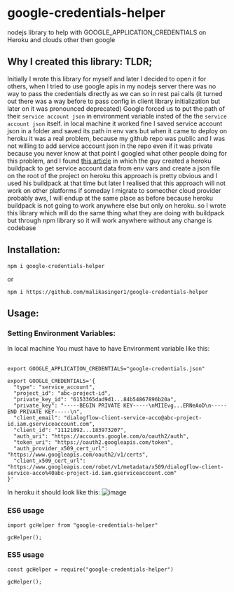 # google-credentials-helper
nodejs library to help with GOOGLE_APPLICATION_CREDENTIALS on Heroku and clouds other then google


## Why I created this library: TLDR;

Initially I wrote this library for myself and later I decided to open it for others,
when I tried to use google apis in my nodejs server there was no way to pass the credentials directly as we can so in rest pai calls 
(it turned out there was a way before to pass config in client library initialization but later on it was pronounced deprecated)
Google forced us to put the path of their `service account json` in environment variable insted of the the `service account json` itself.
in local machine it worked fine I saved service account json in a folder and saved its path in env vars but when it came to deploy on heroku
it was a real problem, because my github repo was public and I was not willing to add service account json in the repo even if it was private because you never know
at that point I googled what other people doing for this problem, and I found [this article](https://devdojo.com/bryanborge/adding-google-cloud-credentials-to-heroku)
in which the guy created a heroku buildpack to get service account data from env vars and create a json file on the root of the project on heroku
this approach is pretty obvious and I used his buildpack at that time but later I realised that this approach will not work on other platforms
if someday I migrate to someother cloud provider probably aws, I will endup at the same place as before because heroku buildpack is not going to
work anywhere else but only on heroku. so I wrote this library which will do the same thing what they are doing with buildpack but through
npm library so it will work anywhere without any change is codebase



## Installation:
`npm i google-credentials-helper`

or 

`npm i https://github.com/malikasinger1/google-credentials-helper`

## Usage:

### Setting Environment Variables:

In local machine You must have to have Environment variable like this:<br><br>
```
export GOOGLE_APPLICATION_CREDENTIALS="google-credentials.json"

export GOOGLE_CREDENTIALS='{
  "type": "service_account",
  "project_id": "abc-project-id",
  "private_key_id": "6153365dad9d1...84b54867896b20a",
  "private_key": "-----BEGIN PRIVATE KEY-----\nMIIEvg...ERNeAoD\n-----END PRIVATE KEY-----\n",
  "client_email": "dialogflow-client-service-acco@abc-project-id.iam.gserviceaccount.com",
  "client_id": "11121892...183973207",
  "auth_uri": "https://accounts.google.com/o/oauth2/auth",
  "token_uri": "https://oauth2.googleapis.com/token",
  "auth_provider_x509_cert_url": "https://www.googleapis.com/oauth2/v1/certs",
  "client_x509_cert_url": "https://www.googleapis.com/robot/v1/metadata/x509/dialogflow-client-service-acco%40abc-project-id.iam.gserviceaccount.com"
}'
```

In heroku it should look like this:
![image](https://user-images.githubusercontent.com/14273842/155875395-218ef516-29c8-4ea9-ab02-88e5a8bf0fbb.png)




### ES6 usage
```
import gcHelper from "google-credentials-helper"

gcHelper();

```

### ES5 usage
```
const gcHelper = require("google-credentials-helper")

gcHelper();

```




